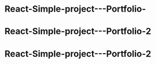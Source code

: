 # React-Simple-project---Portfolio-
# React-Simple-project---Portfolio-2
# React-Simple-project---Portfolio-2
